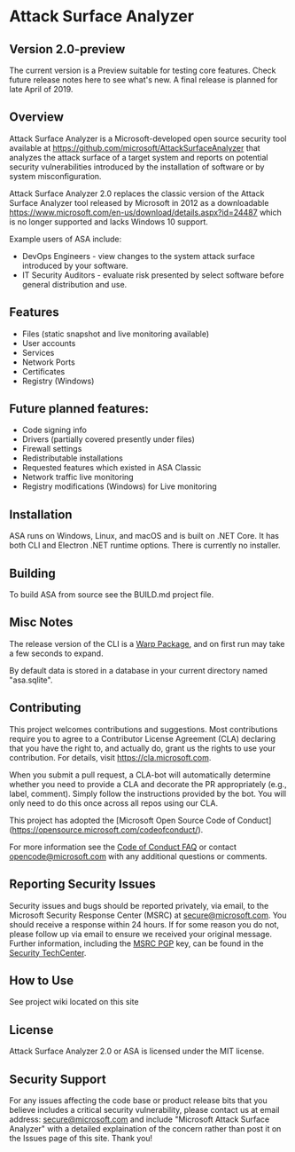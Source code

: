 ﻿# Attack Surface Analyzer 

## Version 2.0-preview

The current version is a Preview suitable for testing core features.  Check future release notes here to see what's new.  A final release is planned for late April of 2019.

## Overview

Attack Surface Analyzer is a Microsoft-developed open source security tool 
available at https://github.com/microsoft/AttackSurfaceAnalyzer that analyzes the attack 
surface of a target system and reports on potential security vulnerabilities introduced by 
the installation of software or by system misconfiguration. 

Attack Surface Analyzer 2.0 replaces the classic version of the Attack Surface Analyzer tool released by Microsoft in 2012 
as a downloadable https://www.microsoft.com/en-us/download/details.aspx?id=24487 
which is no longer supported and lacks Windows 10 support.  

Example users of ASA include:
* DevOps Engineers - view changes to the system attack surface introduced by your 
software.
* IT Security Auditors - evaluate risk presented by select software before general 
distribution and use.

## Features

- Files (static snapshot and live monitoring available)
- User accounts
- Services
- Network Ports
- Certificates
- Registry (Windows)

## Future planned features:
- Code signing info
- Drivers (partially covered presently under files)
- Firewall settings
- Redistributable installations
- Requested features which existed in ASA Classic
- Network traffic live monitoring
- Registry modifications (Windows) for Live monitoring

## Installation

ASA runs on Windows, Linux, and macOS and is built on .NET Core.  It has both CLI and 
Electron .NET runtime options.  There is currently no installer.

## Building

To build ASA from source see the BUILD.md project file.

## Misc Notes
The release version of the CLI is a [Warp Package](https://github.com/dgiagio/warp), and on first run may take a few seconds to expand.

By default data is stored in a database in your current directory named "asa.sqlite".

## Contributing

This project welcomes contributions and suggestions. Most contributions require you to 
agree to a Contributor License Agreement (CLA) declaring that you have the right to, 
and actually do, grant us the rights to use your contribution. For details, visit 
https://cla.microsoft.com.

When you submit a pull request, a CLA-bot will automatically determine whether you 
need to provide a CLA and decorate the PR appropriately (e.g., label, comment). Simply 
follow the instructions provided by the bot. You will only need to do this once across all 
repos using our CLA.

This project has adopted the [Microsoft Open Source Code of Conduct]
(https://opensource.microsoft.com/codeofconduct/).

For more information see the [Code of Conduct FAQ](https://opensource.microsoft.com/codeofconduct/faq/) or
contact [opencode@microsoft.com](mailto:opencode@microsoft.com) with any additional questions or comments.

## Reporting Security Issues

Security issues and bugs should be reported privately, via email, to the Microsoft Security
Response Center (MSRC) at [secure@microsoft.com](mailto:secure@microsoft.com). You should
receive a response within 24 hours. If for some reason you do not, please follow up via
email to ensure we received your original message. Further information, including the
[MSRC PGP](https://technet.microsoft.com/en-us/security/dn606155) key, can be found in
the [Security TechCenter](https://technet.microsoft.com/en-us/security/default).

## How to Use

See project wiki located on this site

## License

Attack Surface Analyzer 2.0 or ASA is licensed under the MIT license.

## Security Support

For any issues affecting the code base or product release bits that you believe includes a critical security vulnerability, please contact us at email address: secure@microsoft.com and include "Microsoft Attack Surface Analyzer" with a detailed explaination of the concern rather than post it on the Issues page of this site.  Thank you!
